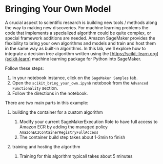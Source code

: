 # Bringing Your Own Model

A crucial aspect to scientific research is  building new tools / methods along 
the way to making new discoveries.  For machine learning problems the code that 
implements a specialized algorithm could be quite complex, or special framework 
additions are needed.  Amazon SageMaker provides the flexibility to bring your 
own algorithms and models and train and host them in the same way as built-in 
algorithms.  In this lab, we'll explore how to integrate a decision tree 
algorithm written using the [https://scikit-learn.org](scikit-learn) machine 
learning package for Python into SageMaker.

Follow these steps:

1. In your notebook instance, click on the `SageMaker Samples` tab.
2. Open the `scikit_bring_your_own.ipynb` notebook from the `Advanced Functionality` section.
3. Follow the directions in the notebook.

There are two main parts in this example:

1. building the container for a custom algorithm

    1. Modify your current SageMakerExecution Role to have full access to Amazon ECR by adding the managed policy `AmazonEC2ContainerRegistryFullAccess`
    2. The container build step takes about 1-2min to finish

2. training and hosting the algorithm

    1. Training for this algorithm typicall takes about 5 minutes
